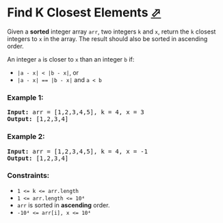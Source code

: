# Find K Closest Elements [⬀](https://leetcode.com/problems/find-k-closest-elements/)

Given a **sorted** integer array `arr`, two integers `k` and `x`, return the `k` closest integers to `x` in the array. The result should also be sorted in ascending order.

An integer `a` is closer to `x` than an integer `b` if:

- `|a - x| < |b - x|`, or
- `|a - x| == |b - x|` and `a < b`
 

### Example 1:
<pre>
<b>Input:</b> arr = [1,2,3,4,5], k = 4, x = 3
<b>Output:</b> [1,2,3,4]
</pre>

### Example 2:
<pre>
<b>Input:</b> arr = [1,2,3,4,5], k = 4, x = -1
<b>Output:</b> [1,2,3,4]
</pre>

### Constraints:

- `1 <= k <= arr.length`
- `1 <= arr.length <= 10⁴`
- `arr` is sorted in **ascending** order.
- `-10⁴ <= arr[i], x <= 10⁴`
